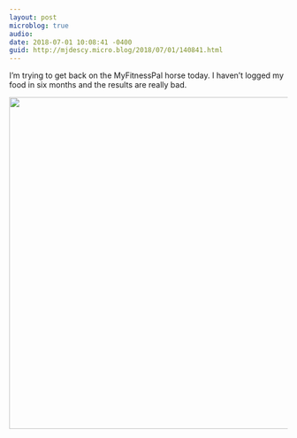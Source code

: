 ```yaml
---
layout: post
microblog: true
audio: 
date: 2018-07-01 10:08:41 -0400
guid: http://mjdescy.micro.blog/2018/07/01/140841.html
---
```

I’m trying to get back on the MyFitnessPal horse today. I haven’t logged my food in six months and the results are really bad.

<img src="http://micro.mjdescy.me/uploads/2018/059fb24fb5.jpg" width="600" height="600" />
